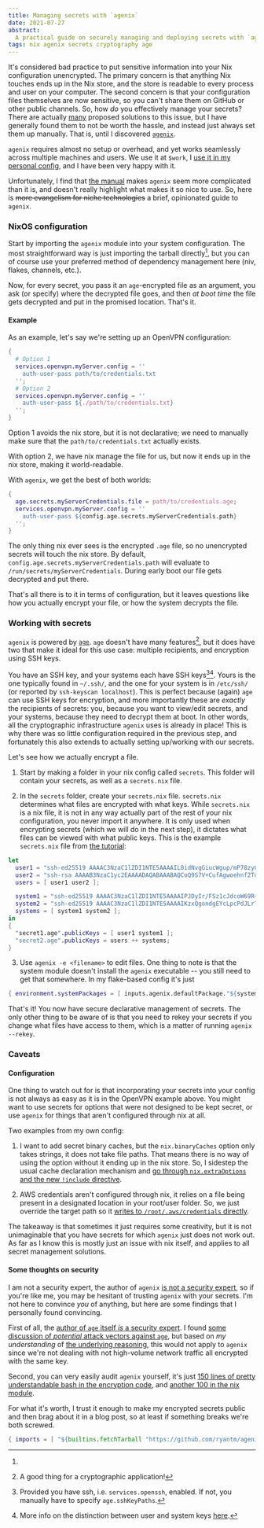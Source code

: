 ```yaml
---
title: Managing secrets with `agenix`
date: 2021-07-27
abstract:
  A practical guide on securely managing and deploying secrets with `agenix`
tags: nix agenix secrets cryptography age
---
```


It's considered bad practice to put sensitive information into your Nix configuration unencrypted.
The primary concern is that anything Nix touches ends up in the Nix store, and the store is readable to every process and user on your computer.
The second concern is that your configuration files themselves are now sensitive, so you can't share them on GitHub or other public channels.
So, how _do_ you effectively manage your secrets?
There are actually [many](https://nixos.wiki/wiki/Comparison_of_secret_managing_schemes) proposed solutions to this issue, but I have generally found them to not be worth the hassle, and instead just always set them up manually.
That is, until I discovered [`agenix`](https://github.com/ryantm/agenix).

`agenix` requires almost no setup or overhead, and yet works seamlessly across multiple machines and users.
We use it at `$work`, I [use it in my personal config](https://github.com/jonascarpay/nix/tree/master/secrets), and I have been very happy with it.

Unfortunately, I find that [the manual](https://github.com/ryantm/agenix#readme) makes `agenix` seem more complicated than it is, and doesn't really highlight what makes it so nice to use.
So, here is ~~more evangelism for niche technologies~~ a brief, opinionated guide to `agenix`.

### NixOS configuration

Start by importing the `agenix` module into your system configuration.
The most straightforward way is just importing the tarball directly[^tarball], but you can of course use your preferred method of dependency management here (niv, flakes, channels, etc.).

Now, for every secret, you pass it an `age`-encrypted file as an argument, you ask (or specify) where the decrypted file goes, and then _at boot time_ the file gets decrypted and put in the promised location.
That's it.

#### Example

As an example, let's say we're setting up an OpenVPN configuration:
```nix
{
  # Option 1
  services.openvpn.myServer.config = ''
    auth-user-pass path/to/credentials.txt
  '';
  # Option 2
  services.openvpn.myServer.config = ''
    auth-user-pass ${./path/to/credentials.txt}
  '';
}
```
Option 1 avoids the nix store, but it is not declarative; we need to manually make sure that the `path/to/credentials.txt` actually exists.

With option 2, we have nix manage the file for us, but now it ends up in the nix store, making it world-readable.

With `agenix`, we get the best of both worlds:
```nix
{
  age.secrets.myServerCredentials.file = path/to/credentials.age;
  services.openvpn.myServer.config = ''
    auth-user-pass ${config.age.secrets.myServerCredentials.path}
  '';
}
```
The only thing nix ever sees is the encrypted `.age` file, so no unencrypted secrets will touch the nix store.
By default, `config.age.secrets.myServerCredentials.path` will evaluate to `/run/secrets/myServerCredentials`.
During early boot our file gets decrypted and put there.

That's all there is to it in terms of configuration, but it leaves questions like how you actually encrypt your file, or how the system decrypts the file.

### Working with secrets

`agenix` is powered by [`age`](https://github.com/FiloSottile/age).
`age` doesn't have many features[^good], but it does have two that make it ideal for this use case: multiple recipients, and encryption using SSH keys.

You have an SSH key, and your systems each have SSH keys[^sshd][^info].
Yours is the one typically found in `~/.ssh/`, and the one for your system is in `/etc/ssh/` (or reported by `ssh-keyscan localhost`).
This is perfect because (again) `age` can use SSH keys for encryption, and more importantly these are _exactly_ the recipients of secrets: you, because you want to view/edit secrets, and your systems, because they need to decrypt them at boot.
In other words, all the cryptographic infrastructure `agenix` uses is already in place!
This is why there was so little configuration required in the previous step, and fortunately this also extends to actually setting up/working with our secrets.

Let's see how we actually encrypt a file.

1. Start by making a folder in your nix config called `secrets`.
This folder will contain your secrets, as well as a `secrets.nix` file.

2. In the `secrets` folder, create your `secrets.nix` file.
`secrets.nix` determines what files are encrypted with what keys.
While `secrets.nix` is a nix file, it is not in any way actually part of the rest of your nix configuration, you never import it anywhere.
It is only used when encrypting secrets (which we will do in the next step), it dictates what files can be viewed with what public keys.
This is the example `secrets.nix` file from [the tutorial](https://github.com/ryantm/agenix#tutorial):
```nix
let
  user1 = "ssh-ed25519 AAAAC3NzaC1lZDI1NTE5AAAAIL0idNvgGiucWgup/mP78zyC23uFjYq0evcWdjGQUaBH";
  user2 = "ssh-rsa AAAAB3NzaC1yc2EAAAADAQABAAABAQCoQ9S7V+CufAgwoehnf2TqsJ9LTsu8pUA3FgpS2mdVwcMcTs++8P5sQcXHLtDmNLpWN4k7NQgxaY1oXy5e25x/4VhXaJXWEt3luSw+Phv/PB2+aGLvqCUirsLTAD2r7ieMhd/pcVf/HlhNUQgnO1mupdbDyqZoGD/uCcJiYav8i/V7nJWJouHA8yq31XS2yqXp9m3VC7UZZHzUsVJA9Us5YqF0hKYeaGruIHR2bwoDF9ZFMss5t6/pzxMljU/ccYwvvRDdI7WX4o4+zLuZ6RWvsU6LGbbb0pQdB72tlV41fSefwFsk4JRdKbyV3Xjf25pV4IXOTcqhy+4JTB/jXxrF";
  users = [ user1 user2 ];

  system1 = "ssh-ed25519 AAAAC3NzaC1lZDI1NTE5AAAAIPJDyIr/FSz1cJdcoW69R+NrWzwGK/+3gJpqD1t8L2zE";
  system2 = "ssh-ed25519 AAAAC3NzaC1lZDI1NTE5AAAAIKzxQgondgEYcLpcPdJLrTdNgZ2gznOHCAxMdaceTUT1";
  systems = [ system1 system2 ];
in
{
  "secret1.age".publicKeys = [ user1 system1 ];
  "secret2.age".publicKeys = users ++ systems;
}
```

3. Use `agenix -e <filename>` to edit files.
One thing to note is that the system module doesn't install the `agenix` executable -- you still need to get that somewhere.
In my flake-based config it's just
```nix
{ environment.systemPackages = [ inputs.agenix.defaultPackage."${system}" ]; }
```

That's it!
You now have secure declarative management of secrets.
The only other thing to be aware of is that you need to rekey your secrets if you change what files have access to them, which is a matter of running `agenix --rekey`.

### Caveats

#### Configuration

One thing to watch out for is that incorporating your secrets into your config is not always as easy as it is in the OpenVPN example above.
You might want to use secrets for options that were not designed to be kept secret, or use `agenix` for things that aren't configured through nix at all.

Two examples from my own config:

1. I want to add secret binary caches, but the `nix.binaryCaches` option only takes strings, it does not take file paths.
That means there is no way of using the option without it ending up in the nix store.
So, I sidestep the usual cache declaration mechanism and [go through `nix.extraOptions` and the new `!include` directive](https://github.com/jonascarpay/nix/blob/0d6fde33df85fe1b97a0fda79299ff4096c38f3d/system/xc-cache.nix#L4).

2. AWS credentials aren't configured through nix, it relies on a file being present in a designated location in your root/user folder.
So, we just override the target path so it [writes to `/root/.aws/credentials` directly](https://github.com/jonascarpay/nix/blob/0d6fde33df85fe1b97a0fda79299ff4096c38f3d/system/xc-cache.nix#L8).

The takeaway is that sometimes it just requires some creativity, but it is not unimaginable that you have secrets for which `agenix` just does not work out.
As far as I know this is mostly just an issue with nix itself, and applies to all secret management solutions.

#### Some thoughts on security

I am not a security expert, the author of `agenix` [is not a security expert](https://github.com/ryantm/agenix#threat-modelwarnings), so if you're like me, you may be hesitant of trusting `agenix` with your secrets.
I'm not here to convince _you_ of anything, but here are some findings that I personally found convincing.

First of all, the [author of `age` itself _is_ a security expert](https://github.com/FiloSottile).
I found [some discussion of _potential_ attack vectors against `age`](https://neilmadden.blog/2019/12/30/a-few-comments-on-age/), but based on _my understanding_ of [the underlying reasoning](https://moxie.org/2011/12/13/the-cryptographic-doom-principle.html), this would not apply to `agenix` since we're not dealing with not high-volume network traffic all encrypted with the same key.

Second, you can very easily audit `agenix` yourself, it's just [150 lines of pretty understandable bash in the encryption code](https://github.com/ryantm/agenix/blob/master/pkgs/agenix.nix), and [another 100 in the nix module](https://github.com/ryantm/agenix/blob/master/modules/age.nix).

For what it's worth, I trust it enough to make my encrypted secrets public and then brag about it in a blog post, so at least if something breaks we're both screwed.

[^tarball]: 
```nix
{ imports = [ "${builtins.fetchTarball "https://github.com/ryantm/agenix/archive/master.tar.gz"}/modules/age" ]; }
```
[^good]: A good thing for a cryptographic application!
[^sshd]: Provided you have ssh, i.e. `services.openssh`, enabled. If not, you manually have to specify `age.sshKeyPaths`.
[^info]: More info on the distinction between user and system keys [here](https://unix.stackexchange.com/questions/439467/what-is-the-difference-between-etc-ssh-and-ssh).

